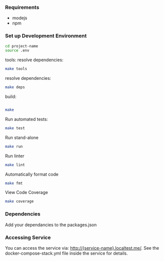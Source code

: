 ### Requirements
- modejs
- npm

### Set up Development Environment

```bash
cd project-name
source .env
```

tools:
resolve dependencies:
```bash
make tools
```

resolve dependencies:
```bash
make deps
```

build:
```bash

make
```

Run automated tests:

```bash
make test
```

Run stand-alone
```bash
make run
```

Run linter
```bash
make lint
```

Automatically format code
```bash
make fmt
```

View Code Coverage
```bash
make coverage
```

### Dependencies
Add your dependancies to the packages.json

### Accessing Service
You can access the service via: [http://{service-name}.localtest.me/](http://{service-name}.localtest.me/). See the docker-compose-stack.yml file inside the service for details.
